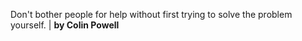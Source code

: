 Don't bother people for help without first trying to solve the problem yourself. | **by Colin Powell**